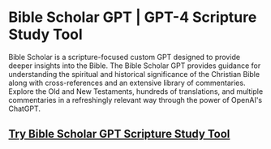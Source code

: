 # Bible Scholar GPT | GPT-4 Scripture Study Tool
Bible Scholar is a scripture-focused custom GPT designed to provide deeper insights into the Bible. The Bible Scholar GPT provides guidance for understanding the spiritual and historical significance of the Christian Bible along with cross-references and an extensive library of commentaries. Explore the Old and New Testaments, hundreds of translations, and multiple commentaries in a refreshingly relevant way through the power of OpenAI's ChatGPT.

## [Try Bible Scholar GPT Scripture Study Tool](https://chat.openai.com/g/g-6JsgCX1ZZ-bible-scholar-in-depth-scripture-study-tool)
